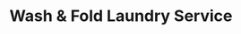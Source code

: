 ---
title: "Wash & Fold Laundry Service"
url: /big-lake/wash-and-fold-laundry-service/
shop: laundry
---